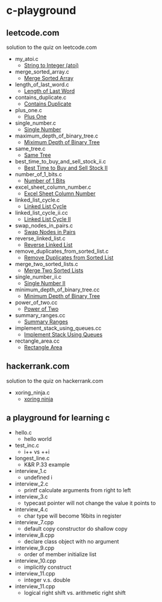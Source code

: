 # c-playground
leetcode.com
---
solution to the quiz on leetcode.com
* my_atoi.c
  * [String to Integer (atoi)](https://leetcode.com/problems/string-to-integer-atoi/)
* merge_sorted_array.c
  * [Merge Sorted Array](https://leetcode.com/problems/merge-sorted-array/)
* length_of_last_word.c
  * [Length of Last Word](https://leetcode.com/problems/length-of-last-word/)
* contains_duplicate.c
  * [Contains Duplicate](https://leetcode.com/problems/contains-duplicate/)
* plus_one.c
  * [Plus One](https://leetcode.com/problems/plus-one/)
* single_number.c
  * [Single Number](https://leetcode.com/problems/single-number/)
* maximum_depth_of_binary_tree.c
  * [Miximum Depth of Binary Tree](https://leetcode.com/problems/maximum-depth-of-binary-tree/)
* same_tree.c
  * [Same Tree](https://leetcode.com/problems/same-tree/)
* best_time_to_buy_and_sell_stock_ii.c 
  * [Best Time to Buy and Sell Stock II](https://leetcode.com/problems/best-time-to-buy-and-sell-stock-ii/)
* number_of_1_bits.c
  * [Number of 1 Bits](https://leetcode.com/problems/number-of-1-bits/)
* excel_sheet_column_number.c
  * [Excel Sheet Column Number](https://leetcode.com/problems/excel-sheet-column-number/)
* linked_list_cycle.c
  * [Linked List Cycle](https://leetcode.com/problems/linked-list-cycle/)
* linked_list_cycle_ii.cc
  * [Linked List Cycle II](https://leetcode.com/problems/linked-list-cycle-ii/)
* swap_nodes_in_pairs.c
  * [Swap Nodes in Pairs](https://leetcode.com/problems/swap-nodes-in-pairs/)
* reverse_linked_list.c
  * [Reverse Linked List](https://leetcode.com/problems/reverse-linked-list/)
* remove_duplicates_from_sorted_list.c
  * [Remove Duplicates from Sorted List](https://leetcode.com/problems/remove-duplicates-from-sorted-list/)
* merge_two_sorted_lists.c
  * [Merge Two Sorted Lists](https://leetcode.com/problems/merge-two-sorted-lists/)
* single_number_ii.c
  * [Single Number II](https://leetcode.com/problems/single-number-ii/)
* minimum_depth_of_binary_tree.cc
  * [Minimum Depth of Binary Tree](https://leetcode.com/problems/minimum-depth-of-binary-tree/)
* power_of_two.cc
  * [Power of Two](https://leetcode.com/problems/power-of-two/)
* summary_ranges.cc
  * [Summary Ranges](https://leetcode.com/problems/summary-ranges/)
* implement_stack_using_queues.cc
  * [Implement Stack Using Queues](https://leetcode.com/problems/implement-stack-using-queues/)
* rectangle_area.cc
  * [Rectangle Area](https://leetcode.com/problems/rectangle-area/)

hackerrank.com
---
solution to the quiz on hackerrank.com
* xoring_ninja.c
  * [xoring ninja](https://www.hackerrank.com/challenges/xoring-ninja)

a playground for learning c
---
* hello.c
  * hello world
* test_inc.c
  * i++ vs ++i
* longest_line.c
  * K&R P.33 example
* interview_1.c
  * undefined i
* interview_2.c
  * printf calculate arguments from right to left
* interview_3.c
  * typecast pointer will not change the value it points to 
* interview_4.c
  * char type will become 16bits in register
* interview_7.cpp
  * default copy constructor do shallow copy
* interview_8.cpp
  * declare class object with no argument
* interview_9.cpp
  * order of member initialize list 
* interview_10.cpp
  * implicitly construct 
* interview_11.cpp
  * integer v.s. double
* interview_11.cpp
  * logical right shift vs. arithmetic right shift
